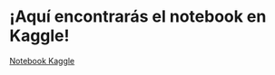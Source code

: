 # ¡Aquí encontrarás el notebook en Kaggle!

[Notebook Kaggle](https://www.kaggle.com/code/dianallamocaz/plantseedlings-vgg16)
